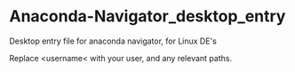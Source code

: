# Anaconda-Navigator_desktop_entry
Desktop entry file for anaconda navigator, for Linux DE's

Replace \<username\< with your user, and any relevant paths.
